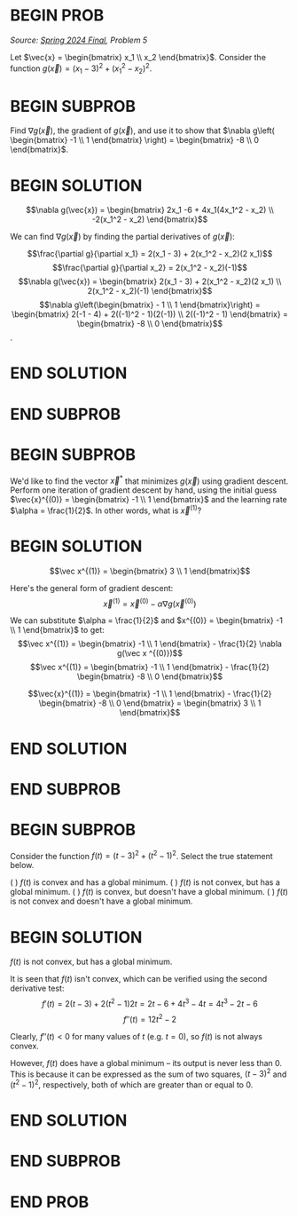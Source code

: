 # BEGIN PROB

<i>Source: [Spring 2024 Final](../sp24-final/index.html), Problem 5</i>

Let $\vec{x} = \begin{bmatrix} x_1 \\ x_2 \end{bmatrix}$. Consider the
function $g(\vec{x}) = (x_1 - 3)^2 + (x_1^2 - x_2)^2$.

# BEGIN SUBPROB

Find $\nabla g(\vec{x})$, the gradient of $g(\vec{x})$, and use it to
show that
$\nabla g\left( \begin{bmatrix} -1 \\ 1 \end{bmatrix} \right) = \begin{bmatrix} -8 \\ 0 \end{bmatrix}$.

# BEGIN SOLUTION

$$\nabla g(\vec{x}) = \begin{bmatrix} 2x_1 -6 + 4x_1(4x_1^2 - x_2) \\ -2(x_1^2 - x_2) \end{bmatrix}$$

We can find $\nabla g(\vec{x})$ by finding the partial derivatives of $g(\vec{x})$:

$$\frac{\partial g}{\partial x_1} = 2(x_1 - 3) + 2(x_1^2 - x_2)(2 x_1)$$
$$\frac{\partial g}{\partial x_2} = 2(x_1^2 - x_2)(-1)$$
$$\nabla g(\vec{x}) = \begin{bmatrix} 2(x_1 - 3) + 2(x_1^2 - x_2)(2 x_1) \\ 2(x_1^2 - x_2)(-1) \end{bmatrix}$$
$$\nabla g\left(\begin{bmatrix} - 1 \\ 1 \end{bmatrix}\right) = \begin{bmatrix} 2(-1 - 4) + 2((-1)^2 - 1)(2(-1)) \\ 2((-1)^2 - 1) \end{bmatrix} = \begin{bmatrix} -8 \\ 0 \end{bmatrix}$$.

# END SOLUTION

# END SUBPROB

# BEGIN SUBPROB

We'd like to find the vector $\vec{x}^*$ that minimizes $g(\vec{x})$
using gradient descent. Perform one iteration of gradient descent by
hand, using the initial guess
$\vec{x}^{(0)} = \begin{bmatrix} -1 \\ 1 \end{bmatrix}$ and the learning
rate $\alpha = \frac{1}{2}$. In other words, what is $\vec{x}^{(1)}$?


# BEGIN SOLUTION

$$\vec x^{(1)} = \begin{bmatrix} 3 \\ 1 \end{bmatrix}$$ 

Here's the general form of gradient descent:
$$\vec x^{(1)} = \vec{x}^{(0)} - \alpha \nabla g(\vec{x}^{(0)})$$

We can substitute $\alpha = \frac{1}{2}$ and $x^{(0)} = \begin{bmatrix} -1 \\ 1 \end{bmatrix}$ to get:
$$\vec x^{(1)} = \begin{bmatrix} -1 \\ 1 \end{bmatrix} - \frac{1}{2} \nabla g(\vec x ^{(0)})$$
$$\vec x^{(1)} = \begin{bmatrix} -1 \\ 1 \end{bmatrix} - \frac{1}{2} \begin{bmatrix} -8 \\ 0 \end{bmatrix}$$

$$\vec{x}^{(1)} = \begin{bmatrix} -1 \\ 1 \end{bmatrix} - \frac{1}{2} \begin{bmatrix} -8 \\ 0 \end{bmatrix} = \begin{bmatrix} 3 \\ 1 \end{bmatrix}$$ 

# END SOLUTION

# END SUBPROB

# BEGIN SUBPROB

Consider the function $f(t) = (t - 3)^2 + (t^2 - 1)^2$. Select the true
statement below.

( ) $f(t)$ is convex and has a global minimum.
( ) $f(t)$ is not convex, but has a global minimum.
( ) $f(t)$ is convex, but doesn't have a global minimum.
( ) $f(t)$ is not convex and doesn't have a global minimum.

# BEGIN SOLUTION

$f(t)$ is not convex, but has a global minimum.

It is seen that $f(t)$ isn't convex, which can be verified using the second derivative test:
$$f'(t) = 2(t - 3) + 2(t^2 - 1) 2t = 2t - 6 + 4t^3 - 4t = 4t^3 - 2t - 6$$
$$f''(t) = 12t^2 - 2$$

Clearly, $f''(t) < 0$ for many values of $t$ (e.g. $t = 0$), so $f(t)$ is not always convex.

However, $f(t)$ does have a global minimum – its output is never less than 0. This is because it can be expressed as the sum of two squares, $(t - 3)^2$ and $(t^2 - 1)^2$, respectively, both of which are greater than or equal to 0.

# END SOLUTION

# END SUBPROB

# END PROB